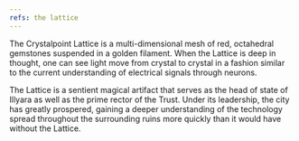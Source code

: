 ```yaml
---
refs: the lattice
---
```


The Crystalpoint Lattice is a multi-dimensional mesh of red, octahedral gemstones suspended in a golden filament. When the Lattice is deep in thought, one can see light move from crystal to crystal in a fashion similar to the current understanding of electrical signals through neurons.

The Lattice is a sentient magical artifact that serves as the head of state of Illyara as well as the prime rector of the Trust. Under its leadership, the city has greatly prospered, gaining a deeper understanding of the technology spread throughout the surrounding ruins more quickly than it would have without the Lattice.
